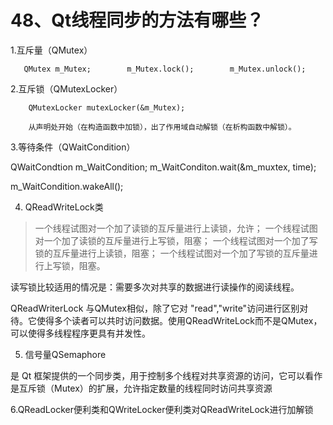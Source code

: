 # 48、Qt**线程同步的方法有哪些？**

1.互斥量（QMutex）

       QMutex m_Mutex;        m_Mutex.lock();        m_Mutex.unlock();

2.互斥锁（QMutexLocker）

        QMutexLocker mutexLocker(&m_Mutex);
    
        从声明处开始（在构造函数中加锁），出了作用域自动解锁（在析构函数中解锁）。

3.等待条件（QWaitCondition）

QWaitCondtion m_WaitCondition; m_WaitConditon.wait(&m_muxtex, time);                 

m_WaitCondition.wakeAll();

4. QReadWriteLock类

>一个线程试图对一个加了读锁的互斥量进行上读锁，允许；
>一个线程试图对一个加了读锁的互斥量进行上写锁，阻塞；
>一个线程试图对一个加了写锁的互斥量进行上读锁，阻塞；
>一个线程试图对一个加了写锁的互斥量进行上写锁，阻塞。

读写锁比较适用的情况是：需要多次对共享的数据进行读操作的阅读线程。

QReadWriterLock 与QMutex相似，除了它对 "read","write"访问进行区别对待。它使得多个读者可以共时访问数据。使用QReadWriteLock而不是QMutex，可以使得多线程程序更具有并发性。

5. 信号量QSemaphore

是 Qt 框架提供的一个同步类，用于控制多个线程对共享资源的访问，它可以看作是互斥锁（Mutex）的扩展，允许指定数量的线程同时访问共享资源

6.QReadLocker便利类和QWriteLocker便利类对QReadWriteLock进行加解锁 
